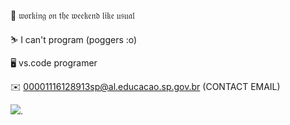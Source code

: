 🌙 𝔴𝔬𝔯𝔨𝔦𝔫𝔤 𝔬𝔫 𝔱𝔥𝔢 𝔴𝔢𝔢𝔨𝔢𝔫𝔡 𝔩𝔦𝔨𝔢 𝔲𝔰𝔲𝔞𝔩

⛷️ I can't program (poggers :o)

🖥️ vs.code programer

✉️ 00001116128913sp@al.educacao.sp.gov.br (CONTACT EMAIL)

![](https://media1.tenor.com/m/PmpiSvg8bDAAAAAC/i-hired-this-cat-to-stare-at-you-hired.gif).
















